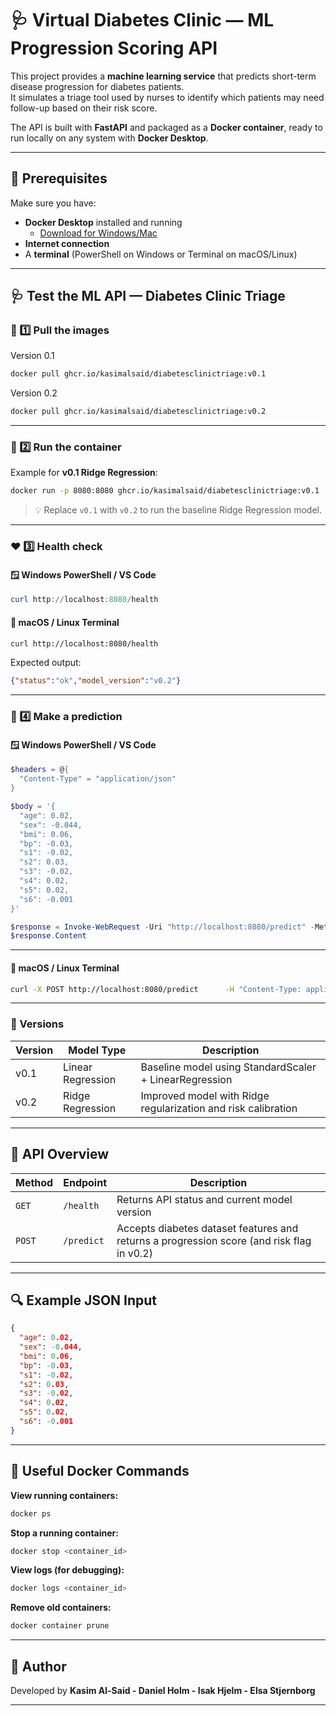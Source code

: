 # 🩺 Virtual Diabetes Clinic — ML Progression Scoring API

This project provides a **machine learning service** that predicts short-term disease progression for diabetes patients.  
It simulates a triage tool used by nurses to identify which patients may need follow-up based on their risk score.

The API is built with **FastAPI** and packaged as a **Docker container**, ready to run locally on any system with **Docker Desktop**.

---

## 🧰 Prerequisites
Make sure you have:
- **Docker Desktop** installed and running  
  - [Download for Windows/Mac](https://www.docker.com/products/docker-desktop/)
- **Internet connection**
- A **terminal** (PowerShell on Windows or Terminal on macOS/Linux)

---

## 🩺 Test the ML API — Diabetes Clinic Triage

### 🧩 1️⃣ Pull the images
Version 0.1
```bash
docker pull ghcr.io/kasimalsaid/diabetesclinictriage:v0.1
```
Version 0.2
```bash
docker pull ghcr.io/kasimalsaid/diabetesclinictriage:v0.2
```
---

### 🚀 2️⃣ Run the container
Example for **v0.1 Ridge Regression**:
```bash
docker run -p 8080:8080 ghcr.io/kasimalsaid/diabetesclinictriage:v0.1
```

> 💡 Replace `v0.1` with `v0.2` to run the baseline Ridge Regression model.

---

### ❤️ 3️⃣ Health check

#### 🪟 **Windows PowerShell / VS Code**
```powershell
curl http://localhost:8080/health
```

#### 🍎 **macOS / Linux Terminal**
```bash
curl http://localhost:8080/health
```

Expected output:
```json
{"status":"ok","model_version":"v0.2"}
```

---

### 🧠 4️⃣ Make a prediction

#### 🪟 **Windows PowerShell / VS Code**
```powershell
$headers = @{
  "Content-Type" = "application/json"
}

$body = '{
  "age": 0.02,
  "sex": -0.044,
  "bmi": 0.06,
  "bp": -0.03,
  "s1": -0.02,
  "s2": 0.03,
  "s3": -0.02,
  "s4": 0.02,
  "s5": 0.02,
  "s6": -0.001
}'

$response = Invoke-WebRequest -Uri "http://localhost:8080/predict" -Method POST -Headers $headers -Body $body
$response.Content
```

---

#### 🍎 **macOS / Linux Terminal**
```bash
curl -X POST http://localhost:8080/predict      -H "Content-Type: application/json"      -d '{"age":0.02,"sex":-0.044,"bmi":0.06,"bp":-0.03,"s1":-0.02,"s2":0.03,"s3":-0.02,"s4":0.02,"s5":0.02,"s6":-0.001}'
```

---

### 🔁 Versions
| Version | Model Type | Description |
|----------|-------------|-------------|
| v0.1 | Linear Regression | Baseline model using StandardScaler + LinearRegression |
| v0.2 | Ridge Regression | Improved model with Ridge regularization and risk calibration |

---

## 🧠 API Overview

| Method | Endpoint | Description |
|--------|-----------|--------------|
| `GET` | `/health` | Returns API status and current model version |
| `POST` | `/predict` | Accepts diabetes dataset features and returns a progression score (and risk flag in v0.2) |

---

## 🔍 Example JSON Input
```json
{
  "age": 0.02,
  "sex": -0.044,
  "bmi": 0.06,
  "bp": -0.03,
  "s1": -0.02,
  "s2": 0.03,
  "s3": -0.02,
  "s4": 0.02,
  "s5": 0.02,
  "s6": -0.001
}
```

---

## 🐳 Useful Docker Commands

**View running containers:**
```bash
docker ps
```

**Stop a running container:**
```bash
docker stop <container_id>
```

**View logs (for debugging):**
```bash
docker logs <container_id>
```

**Remove old containers:**
```bash
docker container prune
```

---

## 👥 Author
Developed by **Kasim Al-Said - Daniel Holm - Isak Hjelm - Elsa Stjernborg** 

---
